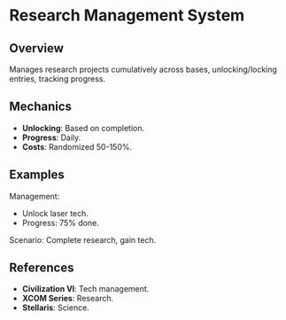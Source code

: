 # Research Management System

## Overview
Manages research projects cumulatively across bases, unlocking/locking entries, tracking progress.

## Mechanics
- **Unlocking**: Based on completion.
- **Progress**: Daily.
- **Costs**: Randomized 50-150%.

## Examples

Management:
- Unlock laser tech.
- Progress: 75% done.

Scenario: Complete research, gain tech.

## References
- **Civilization VI**: Tech management.
- **XCOM Series**: Research.
- **Stellaris**: Science.